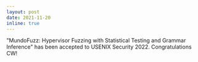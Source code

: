 ```yaml
---
layout: post
date: 2021-11-20
inline: true
---
```


"MundoFuzz: Hypervisor Fuzzing with Statistical Testing and Grammar Inference"
has been accepted to USENIX Security 2022. Congratulations CW!

